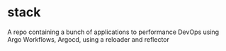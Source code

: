 # stack
A repo containing a bunch of applications to performance DevOps using Argo Workflows, Argocd, using a reloader and reflector
